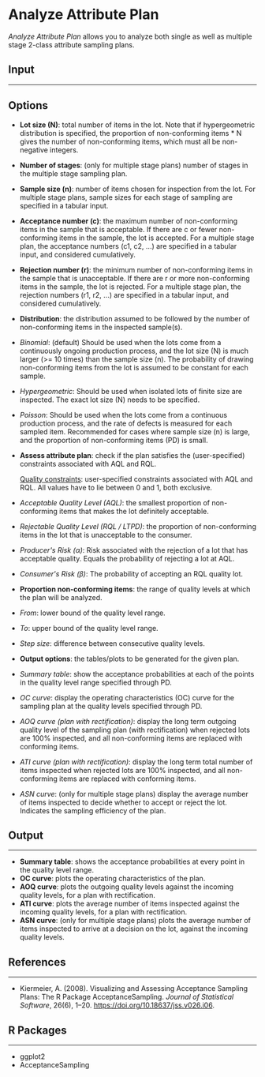 Analyze Attribute Plan 
==========================
*Analyze Attribute Plan* allows you to analyze both single as well as multiple stage 2-class attribute sampling plans.

## Input
-------
## Options
- **Lot size (N)**: total number of items in the lot. Note that if hypergeometric distribution is specified, the proportion of non-conforming items * N gives the number of non-conforming items, which must all be non-negative integers.
- **Number of stages**: (only for multiple stage plans) number of stages in the multiple stage sampling plan.
- **Sample size (n)**: number of items chosen for inspection from the lot. For multiple stage plans, sample sizes for each stage of sampling are specified in a tabular input.
- **Acceptance number (c)**: the maximum number of non-conforming items in the sample that is acceptable. If there are c or fewer non-conforming items in the sample, the lot is accepted. For a multiple stage plan, the acceptance numbers (c1, c2, ...) are specified in a tabular input, and considered cumulatively.
- **Rejection number (r)**: the minimum number of non-conforming items in the sample that is unacceptable. If there are r or more non-conforming items in the sample, the lot is rejected. For a multiple stage plan, the rejection numbers (r1, r2, ...) are specified in a tabular input, and considered cumulatively.
- **Distribution**: the distribution assumed to be followed by the number of non-conforming items in the inspected sample(s).
 - *Binomial*: (default) Should be used when the lots come from a continuously ongoing production process, and the lot size (N) is much larger (>= 10 times) than the sample size (n). The probability of drawing non-conforming items from the lot is assumed to be constant for each sample.
 - *Hypergeometric*: Should be used when isolated lots of finite size are inspected. The exact lot size (N) needs to be specified.
 - *Poisson*: Should be used when the lots come from a continuous production process, and the rate of defects is measured for each sampled item. Recommended for cases where sample size (n) is large, and the proportion of non-conforming items (PD) is small.
- **Assess attribute plan**: check if the plan satisfies the (user-specified) constraints associated with AQL and RQL.
    
    <u>Quality constraints</u>: user-specified constraints associated with AQL and RQL. All values have to lie between 0 and 1, both exclusive.
 - *Acceptable Quality Level (AQL)*: the smallest proportion of non-conforming items that makes the lot definitely acceptable.
 - *Rejectable Quality Level (RQL / LTPD)*: the proportion of non-conforming items in the lot that is unacceptable to the consumer.
 - *Producer's Risk (α)*: Risk associated with the rejection of a lot that has acceptable quality. Equals the probability of rejecting a lot at AQL.
 - *Consumer's Risk (β)*: The probability of accepting an RQL quality lot.
- **Proportion non-conforming items**: the range of quality levels at which the plan will be analyzed.
 - *From*: lower bound of the quality level range.
 - *To*: upper bound of the quality level range.
 - *Step size*: difference between consecutive quality levels.
- **Output options**: the tables/plots to be generated for the given plan.
 - *Summary table*: show the acceptance probabilities at each of the points in the quality level range specified through PD.
 - *OC curve*: display the operating characteristics (OC) curve for the sampling plan at the quality levels specified through PD.
 - *AOQ curve (plan with rectification)*: display the long term outgoing quality level of the sampling plan (with rectification) when rejected lots are 100% inspected, and all non-conforming items are replaced with conforming items.
 - *ATI curve (plan with rectification)*: display the long term total number of items inspected when rejected lots are 100% inspected, and all non-conforming items are replaced with conforming items.
 - *ASN curve*: (only for multiple stage plans) display the average number of items inspected to decide whether to accept or reject the lot. Indicates the sampling efficiency of the plan.
 
## Output 
-------
- **Summary table**: shows the acceptance probabilities at every point in the quality level range.
- **OC curve**: plots the operating characteristics of the plan.
- **AOQ curve**: plots the outgoing quality levels against the incoming quality levels, for a plan with rectification.
- **ATI curve**: plots the average number of items inspected against the incoming quality levels, for a plan with rectification.
- **ASN curve**: (only for multiple stage plans) plots the average number of items inspected to arrive at a decision on the lot, against the incoming quality levels.

## References 
-------
- Kiermeier, A. (2008). Visualizing and Assessing Acceptance Sampling Plans: The R Package AcceptanceSampling. *Journal of Statistical Software*, 26(6), 1–20. https://doi.org/10.18637/jss.v026.i06.

## R Packages
-------
- ggplot2
- AcceptanceSampling
